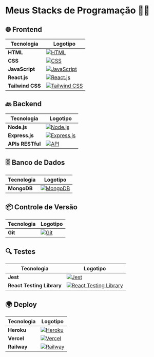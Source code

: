 # Meus Stacks de Programação 🚀✨

## 🌐 Frontend
| Tecnologia | Logotipo |
|------------|----------|
| **HTML**   | [![HTML](https://raw.githubusercontent.com/devicons/devicon/master/icons/html5/html5-original.svg)](https://developer.mozilla.org/pt-BR/docs/Web/HTML) |
| **CSS**    | [![CSS](https://raw.githubusercontent.com/devicons/devicon/master/icons/css3/css3-original.svg)](https://developer.mozilla.org/pt-BR/docs/Web/CSS) |
| **JavaScript** | [![JavaScript](https://raw.githubusercontent.com/devicons/devicon/master/icons/javascript/javascript-original.svg)](https://developer.mozilla.org/pt-BR/docs/Web/JavaScript) |
| **React.js** | [![React.js](https://raw.githubusercontent.com/devicons/devicon/master/icons/react/react-original.svg)](https://reactjs.org/) |
| **Tailwind CSS** | [![Tailwind CSS](https://raw.githubusercontent.com/devicons/devicon/master/icons/tailwindcss/tailwindcss-plain.svg)](https://tailwindcss.com/) |

## 🔙 Backend
| Tecnologia | Logotipo |
|------------|----------|
| **Node.js** | [![Node.js](https://raw.githubusercontent.com/devicons/devicon/master/icons/nodejs/nodejs-original.svg)](https://nodejs.org/) |
| **Express.js** | [![Express.js](https://raw.githubusercontent.com/devicons/devicon/master/icons/express/express-original.svg)](https://expressjs.com/) |
| **APIs RESTful** | [![API](https://upload.wikimedia.org/wikipedia/commons/6/62/Restful-API-Icon.png)](https://restfulapi.net/) |

## 🗄️ Banco de Dados
| Tecnologia | Logotipo |
|------------|----------|
| **MongoDB** | [![MongoDB](https://raw.githubusercontent.com/devicons/devicon/master/icons/mongodb/mongodb-original.svg)](https://www.mongodb.com/) |

## 📦 Controle de Versão
| Tecnologia | Logotipo |
|------------|----------|
| **Git** | [![Git](https://raw.githubusercontent.com/devicons/devicon/master/icons/git/git-original.svg)](https://git-scm.com/) |

## 🔍 Testes
| Tecnologia | Logotipo |
|------------|----------|
| **Jest** | [![Jest](https://raw.githubusercontent.com/devicons/devicon/master/icons/jest/jest-plain.svg)](https://jestjs.io/) |
| **React Testing Library** | [![React Testing Library](https://raw.githubusercontent.com/devicons/devicon/master/icons/react/react-original.svg)](https://testing-library.com/docs/react-testing-library/intro/) |

## 🌍 Deploy
| Tecnologia | Logotipo |
|------------|----------|
| **Heroku** | [![Heroku](https://raw.githubusercontent.com/devicons/devicon/master/icons/heroku/heroku-plain.svg)](https://www.heroku.com/) |
| **Vercel** | [![Vercel](https://raw.githubusercontent.com/devicons/devicon/master/icons/vercel/vercel-original.svg)](https://vercel.com/) |
| **Railway** | [![Railway](https://railway.app/favicon.ico)](https://railway.app/) |
